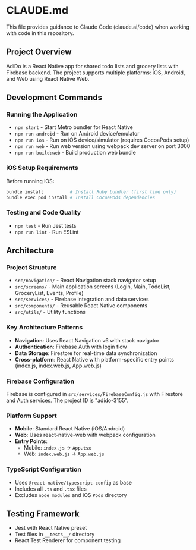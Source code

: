 # CLAUDE.md

This file provides guidance to Claude Code (claude.ai/code) when working with code in this repository.

## Project Overview

AdiDo is a React Native app for shared todo lists and grocery lists with Firebase backend. The project supports multiple platforms: iOS, Android, and Web using React Native Web.

## Development Commands

### Running the Application
- `npm start` - Start Metro bundler for React Native
- `npm run android` - Run on Android device/emulator
- `npm run ios` - Run on iOS device/simulator (requires CocoaPods setup)
- `npm run web` - Run web version using webpack dev server on port 3000
- `npm run build:web` - Build production web bundle

### iOS Setup Requirements
Before running iOS:
```bash
bundle install          # Install Ruby bundler (first time only)
bundle exec pod install # Install CocoaPods dependencies
```

### Testing and Code Quality
- `npm test` - Run Jest tests
- `npm run lint` - Run ESLint

## Architecture

### Project Structure
- `src/navigation/` - React Navigation stack navigator setup
- `src/screens/` - Main application screens (Login, Main, TodoList, GroceryList, Events, Profile)
- `src/services/` - Firebase integration and data services
- `src/components/` - Reusable React Native components
- `src/utils/` - Utility functions

### Key Architecture Patterns
- **Navigation**: Uses React Navigation v6 with stack navigator
- **Authentication**: Firebase Auth with login flow
- **Data Storage**: Firestore for real-time data synchronization
- **Cross-platform**: React Native with platform-specific entry points (index.js, index.web.js, App.web.js)

### Firebase Configuration
Firebase is configured in `src/services/FirebaseConfig.js` with Firestore and Auth services. The project ID is "adido-3155".

### Platform Support
- **Mobile**: Standard React Native (iOS/Android)
- **Web**: Uses react-native-web with webpack configuration
- **Entry Points**: 
  - Mobile: `index.js` → `App.tsx`
  - Web: `index.web.js` → `App.web.js`

### TypeScript Configuration
- Uses `@react-native/typescript-config` as base
- Includes all `.ts` and `.tsx` files
- Excludes `node_modules` and iOS `Pods` directory

## Testing Framework
- Jest with React Native preset
- Test files in `__tests__/` directory
- React Test Renderer for component testing